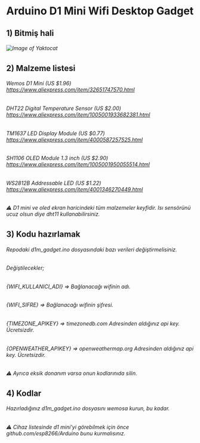 
# Arduino D1 Mini Wifi Desktop Gadget
## 1) Bitmiş hali
###### ![Image of Yaktocat](https://binkod.com.tr/img/d1mgadget.jpg)
## 2) Malzeme listesi
###### Wemos D1 Mini (US $1.96) https://www.aliexpress.com/item/32651747570.html
###### DHT22 Digital Temperature Sensor (US $2.00) https://www.aliexpress.com/item/1005001933682381.html
###### TM1637 LED Display Module (US $0.77) https://www.aliexpress.com/item/4000587257525.html
###### SH1106 OLED Module 1.3 inch (US $2.90) https://www.aliexpress.com/item/1005001950055514.html
###### WS2812B Addressable LED (US $1.22) https://www.aliexpress.com/item/4001346270449.html
###### :warning: D1 mini ve oled ekran haricindeki tüm malzemeler keyfidir. Isı sensörünü ucuz olsun diye dht11 kullanabilirsiniz.
## 3) Kodu hazırlamak
###### Repodaki d1m_gadget.ino dosyasındaki bazı verileri değiştirmelisiniz.
###### Değiştilecekler;
###### {WIFI_KULLANICI_ADI} => Bağlanacağı wifinin adı.
###### {WIFI_SIFRE} => Bağlanacağı wifinin şifresi.
###### {TIMEZONE_APIKEY} => timezonedb.com Adresinden aldığınız api key. Ücretsizdir.
###### {OPENWEATHER_APIKEY} => openweathermap.org Adresinden aldığınız api key. Ücretsizdir.
###### :warning: Ayrıca eksik donanım varsa onun kodlarınıda silin.
## 4) Kodlar
###### Hazırladığınız d1m_gadget.ino dosyasını wemosa kurun, bu kadar. 
###### :warning: Cihaz listesinde d1 mini'yi görebilmek için önce github.com/esp8266/Arduino bunu kurmalısınız.
